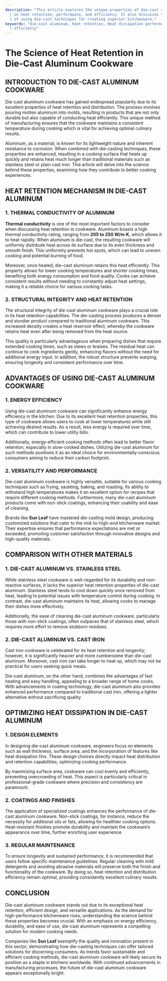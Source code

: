 ```yaml
---
description: "This article explores the unique properties of die-cast aluminum cookware, focusing\
  \ on heat retention, performance, and efficiency. It also discusses the benefits\
  \ of using die-cast techniques for creating superior kitchenware."
keywords: "die-cast aluminum, heat retention, Heat dissipation performance, Heat dissipation\
  \ efficiency"
---
```

# The Science of Heat Retention in Die-Cast Aluminum Cookware

## INTRODUCTION TO DIE-CAST ALUMINUM COOKWARE

Die-cast aluminum cookware has gained widespread popularity due to its excellent properties of heat retention and distribution. The process involves pouring molten aluminum into molds, resulting in products that are not only durable but also capable of conducting heat efficiently. This unique method of manufacturing ensures that the cookware maintains a consistent temperature during cooking which is vital for achieving optimal culinary results.

Aluminum, as a material, is known for its lightweight nature and inherent resistance to corrosion. When combined with die-casting techniques, these properties are enhanced, resulting in a cooking surface that heats up quickly and retains heat much longer than traditional materials such as stainless steel or plain cast iron. This article will delve into the science behind these properties, examining how they contribute to better cooking experiences.

## HEAT RETENTION MECHANISM IN DIE-CAST ALUMINUM

### 1. THERMAL CONDUCTIVITY OF ALUMINUM

**Thermal conductivity** is one of the most important factors to consider when discussing heat retention in cookware. Aluminum boasts a high thermal conductivity rating, ranging from **205 to 250 W/m·K**, which allows it to heat rapidly. When aluminum is die-cast, the resulting cookware will uniformly distribute heat across its surface due to its even thickness and smooth finish. This uniformity prevents hot spots, which can lead to uneven cooking and potential burning of food.

Moreover, once heated, die-cast aluminum retains this heat efficiently. This property allows for lower cooking temperatures and shorter cooking times, benefiting both energy consumption and food quality. Cooks can achieve consistent results without needing to constantly adjust heat settings, making it a reliable choice for various cooking tasks.

### 2. STRUCTURAL INTEGRITY AND HEAT RETENTION

The structural integrity of die-cast aluminum cookware plays a crucial role in its heat retention capabilities. The die-casting process produces a denser and sturdier product compared to traditional aluminum cookware. This increased density creates a heat reservoir effect, whereby the cookware retains heat even after being removed from the heat source. 

This quality is particularly advantageous when preparing dishes that require extended cooking times, such as stews or braises. The residual heat can continue to cook ingredients gently, enhancing flavors without the need for additional energy input. In addition, the robust structure prevents warping, ensuring longevity and consistent performance over time.

## ADVANTAGES OF USING DIE-CAST ALUMINUM COOKWARE

### 1. ENERGY EFFICIENCY

Using die-cast aluminum cookware can significantly enhance energy efficiency in the kitchen. Due to its excellent heat retention properties, this type of cookware allows users to cook at lower temperatures while still achieving desired results. As a result, less energy is required over time, which can contribute to lower utility bills.

Additionally, energy-efficient cooking methods often lead to better flavor retention, especially in slow-cooked dishes. Utilizing die-cast aluminum for such methods positions it as an ideal choice for environmentally-conscious consumers aiming to reduce their carbon footprint.

### 2. VERSATILITY AND PERFORMANCE

Die-cast aluminum cookware is highly versatile, suitable for various cooking techniques such as frying, sautéing, baking, and roasting. Its ability to withstand high temperatures makes it an excellent option for recipes that require different cooking methods. Furthermore, many die-cast aluminum products come with non-stick coatings, enhancing their usability and ease of cleaning.

Brands like **Sun Leaf** have mastered die-casting mold design, producing customized solutions that cater to the mid-to-high-end kitchenware market. Their expertise ensures that performance expectations are met or exceeded, promoting customer satisfaction through innovative designs and high-quality materials.

## COMPARISON WITH OTHER MATERIALS

### 1. DIE-CAST ALUMINUM VS. STAINLESS STEEL

While stainless steel cookware is well-regarded for its durability and non-reactive surfaces, it lacks the superior heat retention properties of die-cast aluminum. Stainless steel tends to cool down quickly once removed from heat, leading to potential issues with temperature control during cooking. In contrast, die-cast aluminum maintains its heat, allowing cooks to manage their dishes more effectively.

Additionally, the ease of cleaning die-cast aluminum cookware, particularly those with non-stick coatings, often outpaces that of stainless steel, which requires more effort to remove stubborn residues. 

### 2. DIE-CAST ALUMINUM VS. CAST IRON

Cast iron cookware is celebrated for its heat retention and longevity; however, it is significantly heavier and more cumbersome than die-cast aluminum. Moreover, cast iron can take longer to heat up, which may not be practical for users seeking quick meals.

Die-cast aluminum, on the other hand, combines the advantages of fast heating and easy handling, appealing to a broader range of home cooks. With advancements in coating technology, die-cast aluminum also provides enhanced performance compared to traditional cast iron, offering a lighter alternative without sacrificing quality.

## OPTIMIZING HEAT DISSIPATION IN DIE-CAST ALUMINUM

### 1. DESIGN ELEMENTS

In designing die-cast aluminum cookware, engineers focus on elements such as wall thickness, surface area, and the incorporation of features like heat dissipation fins. These design choices directly impact heat distribution and retention capabilities, optimizing cooking performance. 

By maximizing surface area, cookware can cool evenly and efficiently, preventing overcrowding of heat. This aspect is particularly critical in professional-grade cookware where precision and consistency are paramount.

### 2. COATINGS AND FINISHES

The application of specialized coatings enhances the performance of die-cast aluminum cookware. Non-stick coatings, for instance, reduce the necessity for additional oils or fats, allowing for healthier cooking options. Heat-resistant finishes promote durability and maintain the cookware’s appearance over time, further enriching user experience.

### 3. REGULAR MAINTENANCE

To ensure longevity and sustained performance, it is recommended that users follow specific maintenance guidelines. Regular cleaning with mild detergents and avoiding abrasive materials will preserve both the finish and functionality of the cookware. By doing so, heat retention and distribution efficiency remain optimal, providing consistently excellent culinary results.

## CONCLUSION

Die-cast aluminum cookware stands out due to its exceptional heat retention, efficient design, and versatile applications. As the demand for high-performance kitchenware rises, understanding the science behind these properties becomes crucial. With an emphasis on energy efficiency, durability, and ease of use, die-cast aluminum represents a compelling solution for modern cooking needs.

Companies like **Sun Leaf** exemplify the quality and innovation present in this sector, demonstrating how die-casting techniques can offer tailored solutions for discerning consumers. As trends favor sustainable and efficient cooking methods, die-cast aluminum cookware will likely secure its position as a staple in kitchens worldwide. With continued advancements in manufacturing processes, the future of die-cast aluminum cookware appears exceptionally bright.
